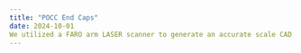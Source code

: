 ```yaml
---
title: "POCC End Caps"
date: 2024-10-01
We utilized a FARO arm LASER scanner to generate an accurate scale CAD model of end caps. We were hired by a company to measure the inner radius along the curved slope, which is impossible without first obtaining a CAD file.
---
```

